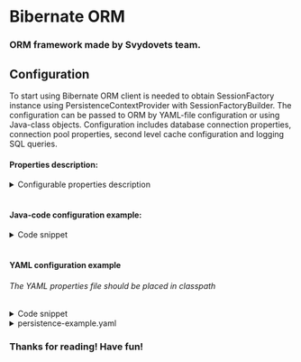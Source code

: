 # Bibernate ORM

### ORM framework made by Svydovets team.

## Configuration

To start using Bibernate ORM client is needed to obtain SessionFactory instance using PersistenceContextProvider
with SessionFactoryBuilder. The configuration can be passed to ORM by YAML-file configuration or using Java-class objects.
Configuration includes database connection properties, connection pool properties, second level cache configuration and 
logging SQL queries.
<br>

#### Properties description:

<details lang="yaml">
<summary>Configurable properties description</summary>

```markdown

Database connection properties

url - specifies DB url. String
user - specifies user for connConfiguration for Bibernate ORM can be provided in 2 ways using  
provide YAML file with configuration properties 
provide configuration through Java POJO classes
ection to DB. String
password - specifies password for connection to DB. String
driverName - specifies DB driver name. String

Connection pool properties:

maxPoolSize - maximum number of connections that will be in the pool. Integer
minIdle: #minimum number of idle connections that will be maintained in the pool. Integer 
maxLifetime: #maximum lifetime of a connection in the pool. Integer
connectionTimeout: #keepalive interval for a connection in the pool. Integer

Second level cache configuration:

enabled - enables/disable second level caching. Boolean, defaultValue =  FALSE
size - max size of the second cache. Integer, default = 0

SQL logging configuration:

enabled - enables/disables logging SQL queries. Boolean, defaultValue = FALSE
```

</details>

<br>

#### Java-code configuration example:
<details lang="en">
<summary>Code snippet</summary>

<details lang="java">
<summary>Minimal configuration</summary>

```java
    var dbProperties = DatabaseProperties.builder()
          .url("jdbc:postgresql://rds-postgres-svydovets.c3bxmbbb5a4p.eu-central-1.rds.amazonaws.com:5432/svydovetsDB")
          .user("masterSvydovets")
          .password("demo4bibernate")
          .driverName("org.postgresql.Driver")
          .build();

    var sessionFactoryBuilder = new DefaultSessionFactoryBuilderImpl()
          .withSqlQueriesLoggingEnabled(sqlLoggingProperties)
          .withDatabaseConnection(dbProperties);
    
    var sessionFactory = PersistenceContextProvider.createSessionFactory(sessionFactoryBuilder);
```

</details>


<details lang="java">
<summary>Configuration with secondLevelCache and SQL logging</summary>

```java

    var dbProperties = DatabaseProperties.builder()
        .url("jdbc:postgresql://rds-postgres-svydovets.c3bxmbbb5a4p.eu-central-1.rds.amazonaws.com:5432/svydovetsDB")
        .user("masterSvydovets")
        .password("demo4bibernate")
        .driverName("org.postgresql.Driver")
        .build();

    var sqlLoggingProperties = new LoggingProperties();
        sqlLoggingProperties.setEnabled(true);

    var cachePropperties = new CacheProperties();
    cachePropperties.setEnabled(true);
    cachePropperties.setSize(200_000);

    var sessionFactoryBuilder = new DefaultSessionFactoryBuilderImpl()
        .withSqlQueriesLoggingEnabled(sqlLoggingProperties)
        .withSecondLevelCache(cachePropperties)
        .withDatabaseConnection(dbProperties);

    var sessionFactory = PersistenceContextProvider.createSessionFactory(sessionFactoryBuilder);
```

</details>

</details>

<br>

#### YAML configuration example

###### The YAML properties file should be placed in classpath 

<details>
<summary>Code snippet</summary>

```java
    var sessionFactory = PersistenceContextProvider.createSessionFactory(new YamlConfigurationSessionFactoryBuilderImpl()
  .withFilename("persistence-example.yaml"));
```

</details>

<details lang="yaml">
<summary>persistence-example.yaml</summary>

```yaml
database:
  url: jdbc:postgresql://rds-postgres-svydovets.c3bxmbbb5a4p.eu-central-1.rds.amazonaws.com:5432/svydovetsDB
  user: masterSvydovets
  password: demo4bibernate
  driverName: org.postgresql.Driver

connectionPool:
  maxPoolSize: 10
  minIdle: 5
  maxLifetime: 1800000
  connectionTimeout: 30000

secondLevelCache:
  enabled : true
  size : 200_000

sqlLogging:
  enabled : true
```
</details>


### Thanks for reading! Have fun!
